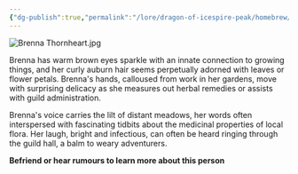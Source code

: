 ```yaml
---
{"dg-publish":true,"permalink":"/lore/dragon-of-icespire-peak/homebrew/npcs/phandalin/adventurer-s-guild/brenna-thornheart/"}
---
```


![Brenna Thornheart.jpg](/img/user/Images/Characters/npcs/Phandalin/Adventurer's%20Guild/Brenna%20Thornheart.jpg)

Brenna has warm brown eyes sparkle with an innate connection to growing things, and her curly auburn hair seems perpetually adorned with leaves or flower petals. Brenna's hands, calloused from work in her gardens, move with surprising delicacy as she measures out herbal remedies or assists with guild administration.

Brenna's voice carries the lilt of distant meadows, her words often interspersed with fascinating tidbits about the medicinal properties of local flora. Her laugh, bright and infectious, can often be heard ringing through the guild hall, a balm to weary adventurers.

**Befriend or hear rumours to learn more about this person**